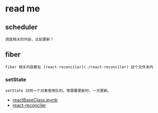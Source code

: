 # read me

## scheduler
    
    调度相关的内容，比如更新？

## fiber
    
    fiber 相关内容都在 [react-reconciler](./react-reconciler) 这个文件夹内

### setState

    setState 对同一个对象使用队列，等需要更新时，一次更新。

 - [reactBaseClass.ipynb](./reactBaseClasses.ipynb)
 - [react-reconciler](./react-reconciler)